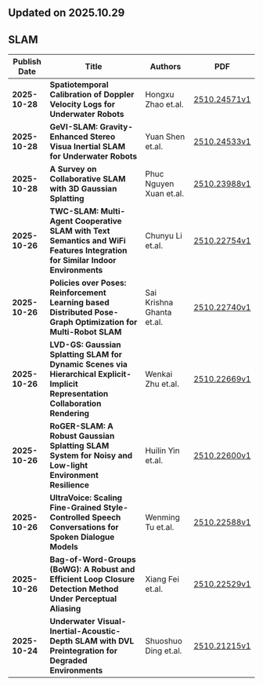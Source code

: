 ## Updated on 2025.10.29

## SLAM

|Publish Date|Title|Authors|PDF|
|---|---|---|---|
|**2025-10-28**|**Spatiotemporal Calibration of Doppler Velocity Logs for Underwater Robots**|Hongxu Zhao et.al.|[2510.24571v1](http://arxiv.org/abs/2510.24571v1)|
|**2025-10-28**|**GeVI-SLAM: Gravity-Enhanced Stereo Visua Inertial SLAM for Underwater Robots**|Yuan Shen et.al.|[2510.24533v1](http://arxiv.org/abs/2510.24533v1)|
|**2025-10-28**|**A Survey on Collaborative SLAM with 3D Gaussian Splatting**|Phuc Nguyen Xuan et.al.|[2510.23988v1](http://arxiv.org/abs/2510.23988v1)|
|**2025-10-26**|**TWC-SLAM: Multi-Agent Cooperative SLAM with Text Semantics and WiFi Features Integration for Similar Indoor Environments**|Chunyu Li et.al.|[2510.22754v1](http://arxiv.org/abs/2510.22754v1)|
|**2025-10-26**|**Policies over Poses: Reinforcement Learning based Distributed Pose-Graph Optimization for Multi-Robot SLAM**|Sai Krishna Ghanta et.al.|[2510.22740v1](http://arxiv.org/abs/2510.22740v1)|
|**2025-10-26**|**LVD-GS: Gaussian Splatting SLAM for Dynamic Scenes via Hierarchical Explicit-Implicit Representation Collaboration Rendering**|Wenkai Zhu et.al.|[2510.22669v1](http://arxiv.org/abs/2510.22669v1)|
|**2025-10-26**|**RoGER-SLAM: A Robust Gaussian Splatting SLAM System for Noisy and Low-light Environment Resilience**|Huilin Yin et.al.|[2510.22600v1](http://arxiv.org/abs/2510.22600v1)|
|**2025-10-26**|**UltraVoice: Scaling Fine-Grained Style-Controlled Speech Conversations for Spoken Dialogue Models**|Wenming Tu et.al.|[2510.22588v1](http://arxiv.org/abs/2510.22588v1)|
|**2025-10-26**|**Bag-of-Word-Groups (BoWG): A Robust and Efficient Loop Closure Detection Method Under Perceptual Aliasing**|Xiang Fei et.al.|[2510.22529v1](http://arxiv.org/abs/2510.22529v1)|
|**2025-10-24**|**Underwater Visual-Inertial-Acoustic-Depth SLAM with DVL Preintegration for Degraded Environments**|Shuoshuo Ding et.al.|[2510.21215v1](http://arxiv.org/abs/2510.21215v1)|

